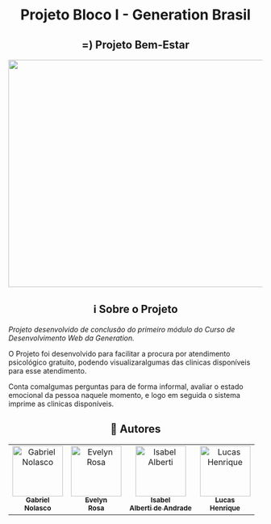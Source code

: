 <h1 align="center">Projeto Bloco I - Generation Brasil</h1>

<h2 align="center"> =) Projeto Bem-Estar</h2>
<img src="https://drive.google.com/file/d/1umcqyAauvNJ2vkIjzj62KbRIzfU8P5aW/view?usp=sharing" height="450" width="1000" data-canonical-src="https://media.giphy.com/media/3o6ZsU2SMeuAzhwyEo/giphy.gif" style="max-width: 100%;">
		    
<h2 align="center">ℹ Sobre o Projeto</h2>

<p><i>Projeto desenvolvido de conclusão do primeiro módulo do Curso de Desenvolvimento Web da Generation.</i></p> 

<p>O Projeto foi desenvolvido para facilitar a procura por atendimento psicológico gratuito, podendo visualizaralgumas das clinicas disponíveis para esse atendimento.</p>

<p>Conta comalgumas perguntas para de forma informal, avaliar o estado emocional da pessoa naquele momento, e logo em seguida o sistema imprime as clinicas disponíveis.</p>

<h2 align="center">👤 Autores</h2>
<table>
	<tr>
		<td align="center">
			<a href="https://github.com/BielIl![image](https://user-images.githubusercontent.com/83669003/149803186-98c6f4f3-7bc1-4fd0-ae8e-d199f83c4382.png)">
				<img
					width="100px"
					height="auto"
					src="https://avatars.githubusercontent.com/u/94998727?v=4"
					alt="Gabriel Nolasco"
				/>
				<br />
				<sub>
					<b>Gabriel<br>Nolasco</b>
				</sub>
			</a>
		</td>
		<td align="center">
			<a href="https://github.com/evyrosa![image](https://user-images.githubusercontent.com/83669003/149803385-148cfa51-103f-4e5c-9aa8-81d4d0ff847d.png)">
        <img
					width="100px"
					height="auto"
					src="https://avatars.githubusercontent.com/u/95727382?v=4"
					alt="Evelyn Rosa"
				/>
				<br />
				<sub>
					<b>Evelyn<br>Rosa</b>
				</sub>
			</a>
		</td>
    	<td align="center">
			<a href="https://github.com/isabelalberti![image](https://user-images.githubusercontent.com/83669003/149803635-ab36d733-3a32-4245-bba5-89f57e29e618.png)">
        <img
					width="100px"
					height="auto"
					src="https://avatars.githubusercontent.com/u/83669003?v=4"
					alt="Isabel Alberti"
				/>
				<br />
				<sub>
					<b>Isabel<br>Alberti de Andrade</b>
				</sub>
			</a>
		</td>
    	<td align="center">
			<a href="https://github.com/Lucxsss![image](https://user-images.githubusercontent.com/83669003/149803795-73c5b57b-f853-4332-ae88-e600da8e5878.png)">
        <img
					width="100px"
					height="auto"
					src="https://avatars.githubusercontent.com/u/95706847?v=4"
					alt="Lucas Henrique"
				/>
				<br />
				<sub>
					<b>Lucas</br>Henrique</b>
				</sub>
			</a>
		</td>
